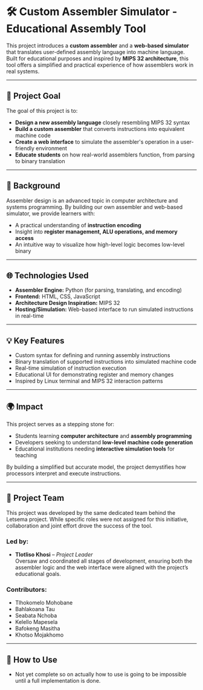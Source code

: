 # 🛠️ Custom Assembler Simulator - Educational Assembly Tool

This project introduces a **custom assembler** and a **web-based simulator** that translates user-defined assembly language into machine language. Built for educational purposes and inspired by **MIPS 32 architecture**, this tool offers a simplified and practical experience of how assemblers work in real systems.

---

## 🎯 Project Goal

The goal of this project is to:
- **Design a new assembly language** closely resembling MIPS 32 syntax
- **Build a custom assembler** that converts instructions into equivalent machine code
- **Create a web interface** to simulate the assembler's operation in a user-friendly environment
- **Educate students** on how real-world assemblers function, from parsing to binary translation

---

## 🧠 Background

Assembler design is an advanced topic in computer architecture and systems programming. By building our own assembler and web-based simulator, we provide learners with:
- A practical understanding of **instruction encoding**
- Insight into **register management, ALU operations, and memory access**
- An intuitive way to visualize how high-level logic becomes low-level binary

---

## 🌐 Technologies Used

- **Assembler Engine:** Python (for parsing, translating, and encoding)
- **Frontend:** HTML, CSS, JavaScript
- **Architecture Design Inspiration:** MIPS 32
- **Hosting/Simulation:** Web-based interface to run simulated instructions in real-time

---

## 💡 Key Features

- Custom syntax for defining and running assembly instructions
- Binary translation of supported instructions into simulated machine code
- Real-time simulation of instruction execution
- Educational UI for demonstrating register and memory changes
- Inspired by Linux terminal and MIPS 32 interaction patterns

---

## 🌍 Impact

This project serves as a stepping stone for:
- Students learning **computer architecture** and **assembly programming**
- Developers seeking to understand **low-level machine code generation**
- Educational institutions needing **interactive simulation tools** for teaching

By building a simplified but accurate model, the project demystifies how processors interpret and execute instructions.

---

## 👥 Project Team

This project was developed by the same dedicated team behind the Letsema project. While specific roles were not assigned for this initiative, collaboration and joint effort drove the success of the tool.

### Led by:
- **Tlotliso Khosi** – *Project Leader*  
  Oversaw and coordinated all stages of development, ensuring both the assembler logic and the web interface were aligned with the project’s educational goals.

### Contributors:
- Tlhokomelo Mohobane  
- Bahlakoana Tau  
- Seabata Nchoba  
- Kelello Mapesela  
- Bafokeng Masitha  
- Khotso Mojakhomo

---

## 🚀 How to Use

- Not yet complete so on actually how to use is going to be impossible until a full implementation is done. 
